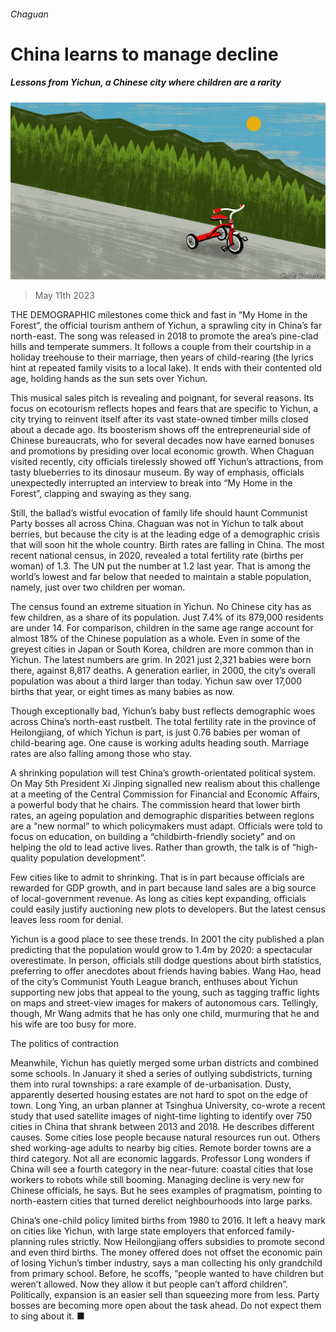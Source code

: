###### Chaguan

# China learns to manage decline 

##### Lessons from Yichun, a Chinese city where children are a rarity 

![image](images/20230513_FBD000.jpg) 

> May 11th 2023 

THE DEMOGRAPHIC milestones come thick and fast in “My Home in the Forest”, the official tourism anthem of Yichun, a sprawling city in China’s far north-east. The song was released in 2018 to promote the area’s pine-clad hills and temperate summers. It follows a couple from their courtship in a holiday treehouse to their marriage, then years of child-rearing (the lyrics hint at repeated family visits to a local lake). It ends with their contented old age, holding hands as the sun sets over Yichun.

This musical sales pitch is revealing and poignant, for several reasons. Its focus on ecotourism reflects hopes and fears that are specific to Yichun, a city trying to reinvent itself after its vast state-owned timber mills closed about a decade ago. Its boosterism shows off the entrepreneurial side of Chinese bureaucrats, who for several decades now have earned bonuses and promotions by presiding over local economic growth. When Chaguan visited recently, city officials tirelessly showed off Yichun’s attractions, from tasty blueberries to its dinosaur museum. By way of emphasis, officials unexpectedly interrupted an interview to break into “My Home in the Forest”, clapping and swaying as they sang.

Still, the ballad’s wistful evocation of family life should haunt Communist Party bosses all across China. Chaguan was not in Yichun to talk about berries, but because the city is at the leading edge of a demographic crisis that will soon hit the whole country. Birth rates are falling in China. The most recent national census, in 2020, revealed a total fertility rate (births per woman) of 1.3. The UN put the number at 1.2 last year. That is among the world’s lowest and far below that needed to maintain a stable population, namely, just over two children per woman.


The census found an extreme situation in Yichun. No Chinese city has as few children, as a share of its population. Just 7.4% of its 879,000 residents are under 14. For comparison, children in the same age range account for almost 18% of the Chinese population as a whole. Even in some of the greyest cities in Japan or South Korea, children are more common than in Yichun. The latest numbers are grim. In 2021 just 2,321 babies were born there, against 8,817 deaths. A generation earlier, in 2000, the city’s overall population was about a third larger than today. Yichun saw over 17,000 births that year, or eight times as many babies as now.

Though exceptionally bad, Yichun’s baby bust reflects demographic woes across China’s north-east rustbelt. The total fertility rate in the province of Heilongjiang, of which Yichun is part, is just 0.76 babies per woman of child-bearing age. One cause is working adults heading south. Marriage rates are also falling among those who stay.

A shrinking population will test China’s growth-orientated political system. On May 5th President Xi Jinping signalled new realism about this challenge at a meeting of the Central Commission for Financial and Economic Affairs, a powerful body that he chairs. The commission heard that lower birth rates, an ageing population and demographic disparities between regions are a “new normal” to which policymakers must adapt. Officials were told to focus on education, on building a “childbirth-friendly society” and on helping the old to lead active lives. Rather than growth, the talk is of “high-quality population development”.

Few cities like to admit to shrinking. That is in part because officials are rewarded for GDP growth, and in part because land sales are a big source of local-government revenue. As long as cities kept expanding, officials could easily justify auctioning new plots to developers. But the latest census leaves less room for denial. 

Yichun is a good place to see these trends. In 2001 the city published a plan predicting that the population would grow to 1.4m by 2020: a spectacular overestimate. In person, officials still dodge questions about birth statistics, preferring to offer anecdotes about friends having babies. Wang Hao, head of the city’s Communist Youth League branch, enthuses about Yichun supporting new jobs that appeal to the young, such as tagging traffic lights on maps and street-view images for makers of autonomous cars. Tellingly, though, Mr Wang admits that he has only one child, murmuring that he and his wife are too busy for more.

The politics of contraction

Meanwhile, Yichun has quietly merged some urban districts and combined some schools. In January it shed a series of outlying subdistricts, turning them into rural townships: a rare example of de-urbanisation. Dusty, apparently deserted housing estates are not hard to spot on the edge of town. Long Ying, an urban planner at Tsinghua University, co-wrote a recent study that used satellite images of night-time lighting to identify over 750 cities in China that shrank between 2013 and 2018. He describes different causes. Some cities lose people because natural resources run out. Others shed working-age adults to nearby big cities. Remote border towns are a third category. Not all are economic laggards. Professor Long wonders if China will see a fourth category in the near-future: coastal cities that lose workers to robots while still booming. Managing decline is very new for Chinese officials, he says. But he sees examples of pragmatism, pointing to north-eastern cities that turned derelict neighbourhoods into large parks.

China’s one-child policy limited births from 1980 to 2016. It left a heavy mark on cities like Yichun, with large state employers that enforced family-planning rules strictly. Now Heilongjiang offers subsidies to promote second and even third births. The money offered does not offset the economic pain of losing Yichun’s timber industry, says a man collecting his only grandchild from primary school. Before, he scoffs, “people wanted to have children but weren’t allowed. Now they allow it but people can’t afford children”. Politically, expansion is an easier sell than squeezing more from less. Party bosses are becoming more open about the task ahead. Do not expect them to sing about it. ■







